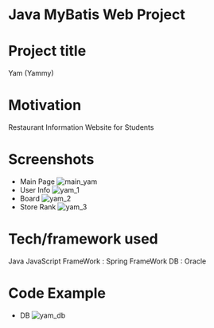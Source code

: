 # Java MyBatis Web Project 

# Project title
Yam (Yammy)

# Motivation
Restaurant Information Website for Students

# Screenshots
* Main Page
![main_yam](https://user-images.githubusercontent.com/72369991/95701589-f4f75b80-0c84-11eb-9e92-1980a861773c.png)
* User Info
![yam_1](https://user-images.githubusercontent.com/72369991/95701694-3daf1480-0c85-11eb-8ad1-4d7ef17a7302.png)
* Board
![yam_2](https://user-images.githubusercontent.com/72369991/95701750-66370e80-0c85-11eb-85c0-01c66acae89a.png)
* Store Rank
![yam_3](https://user-images.githubusercontent.com/72369991/95701796-7c44cf00-0c85-11eb-9d2f-8bffad42bcd9.png)

# Tech/framework used
Java
JavaScript 
FrameWork : Spring
FrameWork DB : Oracle

# Code Example
* DB 
![yam_db](https://user-images.githubusercontent.com/72369991/95701674-2bcd7180-0c85-11eb-90fd-80e022b5cd1d.png)


